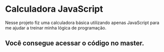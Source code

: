 # Calculadora JavaScript
Nesse projeto fiz uma calculadora básica utilizando apenas JavaScript para me ajudar a treinar minha lógica de programação. 

## Você consegue acessar o código no master.
